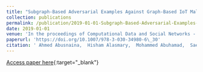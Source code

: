 ```yaml
---
title: "Subgraph-Based Adversarial Examples Against Graph-Based IoT Malware Detection Systems"
collection: publications
permalink: /publication/2019-01-01-Subgraph-Based-Adversarial-Examples-Against-Graph-Based-IoT-Malware-Detection-Systems
date: 2019-01-01
venue: 'In the proceedings of Computational Data and Social Networks - 8th International Conference, CSoNet 2019, Ho Chi Minh City, Vietnam, November 18-20, 2019, Proceedings'
paperurl: 'https://doi.org/10.1007/978-3-030-34980-6\_30'
citation: ' Ahmed Abusnaina,  Hisham Alasmary,  Mohammed Abuhamad,  Saeed Salem,  DaeHun Nyang,  Aziz Mohaisen, &quot;Subgraph-Based Adversarial Examples Against Graph-Based IoT Malware Detection Systems.&quot; In the proceedings of Computational Data and Social Networks - 8th International Conference, CSoNet 2019, Ho Chi Minh City, Vietnam, November 18-20, 2019, Proceedings, 2019.'
---
```

[Access paper here](https://doi.org/10.1007/978-3-030-34980-6\_30){:target="_blank"}

